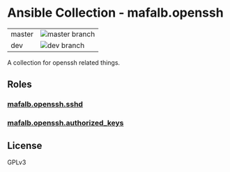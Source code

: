 # Ansible Collection - mafalb.openssh

|||
|---|---|
|master|![master branch](https://github.com/mafalb/ansible-collection-openssh/workflows/CI/badge.svg?branch=master)|
|dev|![dev branch](https://github.com/mafalb/ansible-collection-openssh/workflows/CI/badge.svg?branch=dev)|

A collection for openssh related things.

## Roles

### [mafalb.openssh.sshd](roles/sshd/README.md)

### [mafalb.openssh.authorized_keys](roles/authorized_keys/README.md)

## License

GPLv3
